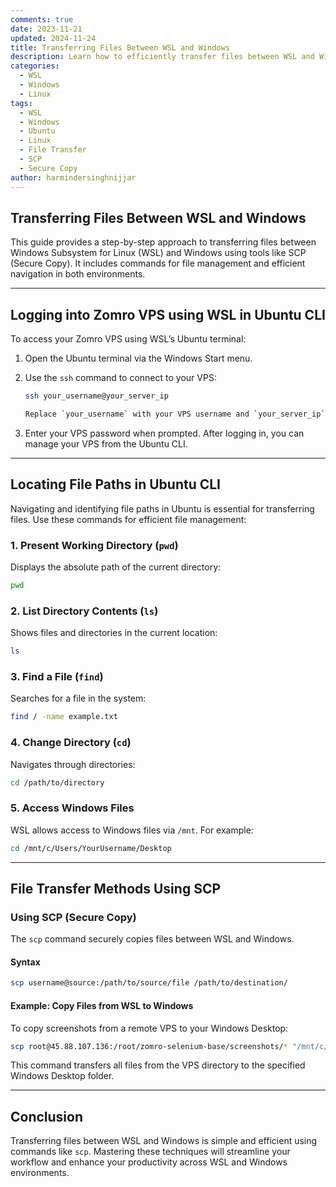 ```yaml
---
comments: true
date: 2023-11-21
updated: 2024-11-24
title: Transferring Files Between WSL and Windows
description: Learn how to efficiently transfer files between WSL and Windows using secure methods like SCP, with step-by-step guidance for seamless file management.
categories:
  - WSL
  - Windows
  - Linux
tags:
  - WSL
  - Windows
  - Ubuntu
  - Linux
  - File Transfer
  - SCP
  - Secure Copy
author: harmindersinghnijjar
---
```


## Transferring Files Between WSL and Windows

This guide provides a step-by-step approach to transferring files between Windows Subsystem for Linux (WSL) and Windows using tools like SCP (Secure Copy). It includes commands for file management and efficient navigation in both environments.

---

## Logging into Zomro VPS using WSL in Ubuntu CLI

To access your Zomro VPS using WSL’s Ubuntu terminal:

1. Open the Ubuntu terminal via the Windows Start menu.
2. Use the `ssh` command to connect to your VPS:

   ```bash
   ssh your_username@your_server_ip
   
   Replace `your_username` with your VPS username and `your_server_ip` with the server’s IP address.

3. Enter your VPS password when prompted. After logging in, you can manage your VPS from the Ubuntu CLI.

---

## Locating File Paths in Ubuntu CLI

Navigating and identifying file paths in Ubuntu is essential for transferring files. Use these commands for efficient file management:

### 1. **Present Working Directory (`pwd`)**

   Displays the absolute path of the current directory:

   ```bash
   pwd
   ```

### 2. **List Directory Contents (`ls`)**

   Shows files and directories in the current location:

   ```bash
   ls
   ```

### 3. **Find a File (`find`)**

   Searches for a file in the system:

   ```bash
   find / -name example.txt
   ```

### 4. **Change Directory (`cd`)**

   Navigates through directories:

   ```bash
   cd /path/to/directory
   ```

### 5. **Access Windows Files**

   WSL allows access to Windows files via `/mnt`. For example:

   ```bash
   cd /mnt/c/Users/YourUsername/Desktop
   ```

---

## File Transfer Methods Using SCP

### Using SCP (Secure Copy)

The `scp` command securely copies files between WSL and Windows.

#### Syntax

```bash
scp username@source:/path/to/source/file /path/to/destination/
```

#### Example: Copy Files from WSL to Windows

To copy screenshots from a remote VPS to your Windows Desktop:

```bash
scp root@45.88.107.136:/root/zomro-selenium-base/screenshots/* "/mnt/c/Users/Harminder Nijjar/Desktop/"
```

This command transfers all files from the VPS directory to the specified Windows Desktop folder.

---

## Conclusion

Transferring files between WSL and Windows is simple and efficient using commands like `scp`. Mastering these techniques will streamline your workflow and enhance your productivity across WSL and Windows environments.
